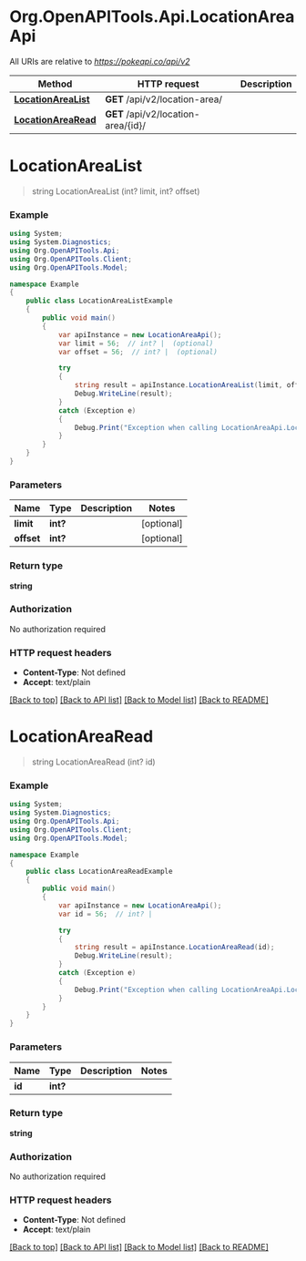 # Org.OpenAPITools.Api.LocationAreaApi

All URIs are relative to *https://pokeapi.co/api/v2*

Method | HTTP request | Description
------------- | ------------- | -------------
[**LocationAreaList**](LocationAreaApi.md#locationarealist) | **GET** /api/v2/location-area/ | 
[**LocationAreaRead**](LocationAreaApi.md#locationarearead) | **GET** /api/v2/location-area/{id}/ | 


<a name="locationarealist"></a>
# **LocationAreaList**
> string LocationAreaList (int? limit, int? offset)



### Example
```csharp
using System;
using System.Diagnostics;
using Org.OpenAPITools.Api;
using Org.OpenAPITools.Client;
using Org.OpenAPITools.Model;

namespace Example
{
    public class LocationAreaListExample
    {
        public void main()
        {
            var apiInstance = new LocationAreaApi();
            var limit = 56;  // int? |  (optional) 
            var offset = 56;  // int? |  (optional) 

            try
            {
                string result = apiInstance.LocationAreaList(limit, offset);
                Debug.WriteLine(result);
            }
            catch (Exception e)
            {
                Debug.Print("Exception when calling LocationAreaApi.LocationAreaList: " + e.Message );
            }
        }
    }
}
```

### Parameters

Name | Type | Description  | Notes
------------- | ------------- | ------------- | -------------
 **limit** | **int?**|  | [optional] 
 **offset** | **int?**|  | [optional] 

### Return type

**string**

### Authorization

No authorization required

### HTTP request headers

 - **Content-Type**: Not defined
 - **Accept**: text/plain

[[Back to top]](#) [[Back to API list]](../README.md#documentation-for-api-endpoints) [[Back to Model list]](../README.md#documentation-for-models) [[Back to README]](../README.md)

<a name="locationarearead"></a>
# **LocationAreaRead**
> string LocationAreaRead (int? id)



### Example
```csharp
using System;
using System.Diagnostics;
using Org.OpenAPITools.Api;
using Org.OpenAPITools.Client;
using Org.OpenAPITools.Model;

namespace Example
{
    public class LocationAreaReadExample
    {
        public void main()
        {
            var apiInstance = new LocationAreaApi();
            var id = 56;  // int? | 

            try
            {
                string result = apiInstance.LocationAreaRead(id);
                Debug.WriteLine(result);
            }
            catch (Exception e)
            {
                Debug.Print("Exception when calling LocationAreaApi.LocationAreaRead: " + e.Message );
            }
        }
    }
}
```

### Parameters

Name | Type | Description  | Notes
------------- | ------------- | ------------- | -------------
 **id** | **int?**|  | 

### Return type

**string**

### Authorization

No authorization required

### HTTP request headers

 - **Content-Type**: Not defined
 - **Accept**: text/plain

[[Back to top]](#) [[Back to API list]](../README.md#documentation-for-api-endpoints) [[Back to Model list]](../README.md#documentation-for-models) [[Back to README]](../README.md)


